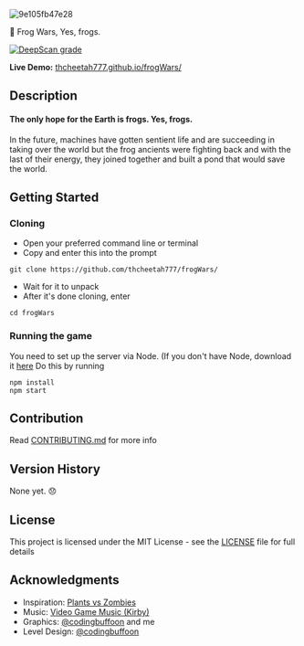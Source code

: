 ![9e105fb47e28](https://user-images.githubusercontent.com/67921602/157135393-15689a64-6207-439a-bb32-33d95babfa20.png)

:frog: Frog Wars, Yes, frogs.

[![DeepScan grade](https://deepscan.io/api/teams/14666/projects/20253/branches/547887/badge/grade.svg)](https://deepscan.io/dashboard#view=project&tid=14666&pid=20253&bid=547887)

**Live Demo:** [thcheetah777.github.io/frogWars/](https://thcheetah777.github.io/frogWars/)

## Description

#### **The only hope for the Earth is frogs. Yes, frogs.**

In the future, machines have gotten sentient life and are succeeding in taking over the world but the frog ancients were fighting back and with the last of their energy, they joined together and built a pond that would save the world.

## Getting Started

### Cloning

* Open your preferred command line or terminal
* Copy and enter this into the prompt

```
git clone https://github.com/thcheetah777/frogWars/
```

* Wait for it to unpack
* After it's done cloning, enter

```
cd frogWars
```

### Running the game

You need to set up the server via Node. (If you don't have Node, download it [here](https://nodejs.org/en/) Do this by running
```
npm install
npm start
```

## Contribution

Read [CONTRIBUTING.md](https://github.com/thcheetah777/frogWars/blob/master/CONTRIBUTING.md) for more info

## Version History

None yet. :disappointed:

## License

This project is licensed under the MIT License - see the [LICENSE](https://github.com/thcheetah777/frogWars/blob/master/LICENSE) file for full details

## Acknowledgments

* Inspiration: [Plants vs Zombies](https://en.wikipedia.org/wiki/Plants_vs._Zombies)
* Music: [Video Game Music (Kirby)](https://downloads.khinsider.com/game-soundtracks/album/kirby-the-very-best-of-kirby)
* Graphics: [@codingbuffoon](https://github.com/codingbuffoon) and me
* Level Design: [@codingbuffoon](https://github.com/codingbuffoon)
